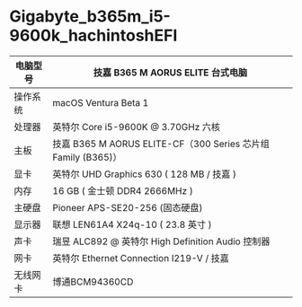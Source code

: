 # Gigabyte_b365m_i5-9600k_hachintoshEFI
| 电脑型号 | 技嘉 B365 M AORUS ELITE 台式电脑 |
| --- | --- |
| 操作系统 | macOS Ventura Beta 1 |
| 处理器 | 英特尔 Core i5-9600K @ 3.70GHz 六核 |
| 主板 | 技嘉 B365 M AORUS ELITE-CF（300 Series 芯片组 Family (B365)） |
| 显卡 | 英特尔 UHD Graphics 630 ( 128 MB / 技嘉 ) |
| 内存 | 16 GB ( 金士顿 DDR4 2666MHz ) |
| 主硬盘 | Pioneer APS-SE20-256 (固态硬盘) |
| 显示器 | 联想 LEN61A4 X24q-10 ( 23.8 英寸  ) |
| 声卡 | 瑞昱 ALC892 @ 英特尔 High Definition Audio 控制器 |
| 网卡 | 英特尔 Ethernet Connection  I219-V / 技嘉 |
| 无线网卡 | 博通BCM94360CD |

